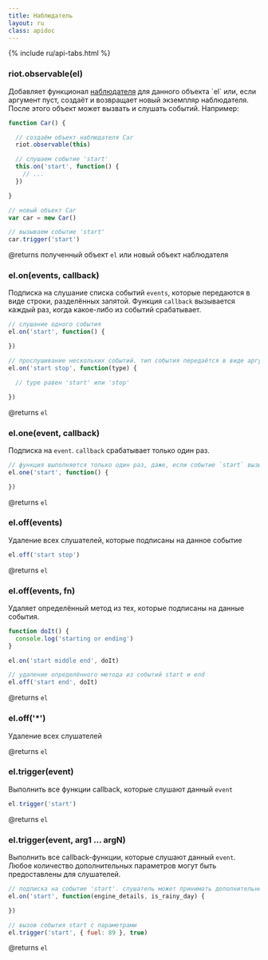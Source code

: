 ```yaml
---
title: Наблюдатель
layout: ru
class: apidoc
---
```


{% include ru/api-tabs.html %}


### <a name="constructor"></a> riot.observable(el)

Добавляет функционал [наблюдателя](https://ru.wikipedia.org/wiki/%D0%9D%D0%B0%D0%B1%D0%BB%D1%8E%D0%B4%D0%B0%D1%82%D0%B5%D0%BB%D1%8C_(%D1%88%D0%B0%D0%B1%D0%BB%D0%BE%D0%BD_%D0%BF%D1%80%D0%BE%D0%B5%D0%BA%D1%82%D0%B8%D1%80%D0%BE%D0%B2%D0%B0%D0%BD%D0%B8%D1%8F)) для данного объекта `el` или, если аргумент пуст, создаёт и возвращает новый экземпляр наблюдателя. После этого объект может вызвать и слушать событий. Например:

``` js
function Car() {

  // создаём объект наблюдателя Car
  riot.observable(this)

  // слушаем событие 'start'
  this.on('start', function() {
    // ...
  })

}

// новый объект Car
var car = new Car()

// вызываем событие 'start'
car.trigger('start')
```

@returns полученный объект `el` или новый объект наблюдателя


### <a name="on"></a> el.on(events, callback)

Подписка на слушание списка событий `events`, которые передаются в виде строки, разделённых запятой. Функция `callback` вызывается каждый раз, когда какое-либо из событий срабатывает.

``` js
// слушание одного события
el.on('start', function() {

})

// прослушивание нескольких событий. тип события передаётся в виде аргумента `type`
el.on('start stop', function(type) {

  // type равен 'start' или 'stop'

})
```

@returns `el`

### <a name="one"></a> el.one(event, callback)

Подписка на `event`. `callback` срабатывает только один раз.

``` js
// функция выполняется только один раз, даже, если событие `start` вызывается множество раз
el.one('start', function() {

})
```

@returns `el`

### <a name="off"></a> el.off(events)

Удаление всех слушателей, которые подписаны на данное событие

``` js
el.off('start stop')
```

@returns `el`

### <a name="off-fn"></a> el.off(events, fn)

Удаляет определённый метод из тех, которые подписаны на данные события.

``` js
function doIt() {
  console.log('starting or ending')
}

el.on('start middle end', doIt)

// удаление определённого метода из событий start и end
el.off('start end', doIt)
```

@returns `el`

### <a name="off-all"></a> el.off('*')

Удаление всех слушателей

@returns `el`


### <a name="trigger"></a> el.trigger(event)
Выполнить все функции callback, которые слушают данный `event`

``` js
el.trigger('start')
```

@returns `el`

### <a name="trigger-args"></a> el.trigger(event, arg1 ... argN)

Выполнить все callback-функции, которые слушают данный `event`. Любое количество дополнительных параметров могут быть предоставлены для слушателей.

``` js
// подписка на событие 'start'. слушатель может принимать дополнительне параметры
el.on('start', function(engine_details, is_rainy_day) {

})

// вызов события start c параметрами
el.trigger('start', { fuel: 89 }, true)

```

@returns `el`

